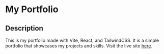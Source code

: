 # My Portfolio

## Description

This is my portfolio made with Vite, React, and TailwindCSS. It is a simple portfolio that showcases my projects and skills. Visit the live site [here](https://felixnagy.netlify.app/).
